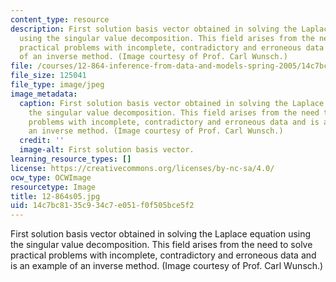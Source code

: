 ```yaml
---
content_type: resource
description: First solution basis vector obtained in solving the Laplace equation
  using the singular value decomposition. This field arises from the need to solve
  practical problems with incomplete, contradictory and erroneous data and is an example
  of an inverse method. (Image courtesy of Prof. Carl Wunsch.)
file: /courses/12-864-inference-from-data-and-models-spring-2005/14c7bc8135c934c7e051f0f505bce5f2_12-864s05.jpg
file_size: 125041
file_type: image/jpeg
image_metadata:
  caption: First solution basis vector obtained in solving the Laplace equation using
    the singular value decomposition. This field arises from the need to solve practical
    problems with incomplete, contradictory and erroneous data and is an example of
    an inverse method. (Image courtesy of Prof. Carl Wunsch.)
  credit: ''
  image-alt: First solution basis vector.
learning_resource_types: []
license: https://creativecommons.org/licenses/by-nc-sa/4.0/
ocw_type: OCWImage
resourcetype: Image
title: 12-864s05.jpg
uid: 14c7bc81-35c9-34c7-e051-f0f505bce5f2
---
```

First solution basis vector obtained in solving the Laplace equation using the singular value decomposition. This field arises from the need to solve practical problems with incomplete, contradictory and erroneous data and is an example of an inverse method. (Image courtesy of Prof. Carl Wunsch.)